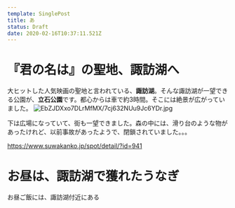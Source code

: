 ```yaml
---
template: SinglePost
title: あ
status: Draft
date: 2020-02-16T10:37:11.521Z
---
```

# 『君の名は』の聖地、諏訪湖へ

大ヒットした人気映画の聖地と言われている、**諏訪湖**。そんな諏訪湖が一望できる公園が、**立石公園**です。都心からは車で約3時間。そこには絶景が広がっていました。
![EbZJDXxo7DLrMfMX/7cj632NUu9Jc6YDr.jpg](https://firebasestorage.googleapis.com/v0/b/type-c1c71.appspot.com/o/EbZJDXxo7DLrMfMX%2F7cj632NUu9Jc6YDr.jpg?alt=media&token=43b64c67-9439-410e-8e5e-48b95aa20764)


下は広場になっていて、街も一望できました。森の中には、滑り台のような物があったけれど、以前事故があったようで、閉鎖されていました。。。

https://www.suwakanko.jp/spot/detail/?id=941


# お昼は、諏訪湖で獲れたうなぎ

お昼ご飯には、諏訪湖付近にある

